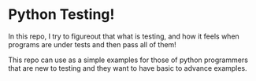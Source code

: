 # Python Testing!

In this repo, I try to figureout that what is testing, and how it feels when programs are under tests and then pass all of them!

This repo can use as a simple examples for those of python programmers that are new to testing and they want to have basic to advance examples.

